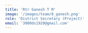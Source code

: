 ```yaml
---
title: 'Rtr Ganesh T M'
image: '/images/team/8_ganesh.png'
role: 'District Secretary (Project)'
email: '3000ds1920@gmail.com'
---
```


